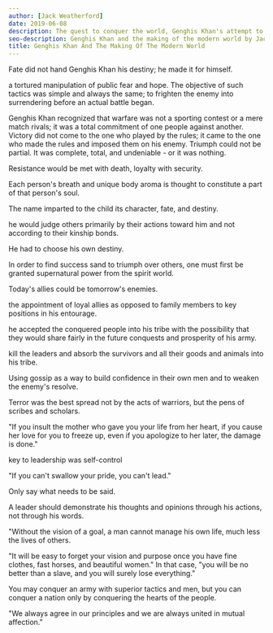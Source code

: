 ```yaml
---
author: [Jack Weatherford]
date: 2019-06-08
description: The quest to conquer the world, Genghis Khan's attempt to unify the world. After seeing many warring conflicts growing up, a boy decided to make a change. This book is about how a boy growing up as a hunter changed the world around him.
seo-description: Genghis Khan and the making of the modern world by Jack Weatherford notes.
title: Genghis Khan And The Making Of The Modern World
---
```


Fate did not hand Genghis Khan his destiny; he made it for himself.

a tortured manipulation of public fear and hope. The objective of such tactics was simple and always the same; to frighten the enemy into surrendering before an actual battle began.

Genghis Khan recognized that warfare was not a sporting contest or a mere match rivals; it was a total commitment of one people against another. Victory did not come to the one who played by the rules; it came to the one who made the rules and imposed them on his enemy. Triumph could not be partial. It was complete, total, and undeniable - or it was nothing.

Resistance would be met with death, loyalty with security.

Each person's breath and unique body aroma is thought to constitute a part of that person's soul.

The name imparted to the child its character, fate, and destiny.

he would judge others primarily by their actions toward him and not according to their kinship bonds.

He had to choose his own destiny.

In order to find success sand to triumph over others, one must first be granted supernatural power from the spirit world.

Today's allies could be tomorrow's enemies.

the appointment of loyal allies as opposed to family members to key positions in his entourage.

he accepted the conquered people into his tribe with the possibility that they would share fairly in the future conquests and prosperity of his army.

kill the leaders and absorb the survivors and all their goods and animals into his tribe.

Using gossip as a way to build confidence in their own men and to weaken the enemy's resolve.

Terror was the best spread not by the acts of warriors, but the pens of scribes and scholars.

"If you insult the mother who gave you your life from her heart, if you cause her love for you to freeze up, even if you apologize to her later, the damage is done."

key to leadership was self-control

"If you can't swallow your pride, you can't lead."

Only say what needs to be said.

A leader should demonstrate his thoughts and opinions through his actions, not through his words.

"Without the vision of a goal, a man cannot manage his own life, much less the lives of others.

"It will be easy to forget your vision and purpose once you have fine clothes, fast horses, and beautiful women." In that case, "you will be no better than a slave, and you will surely lose everything."

You may conquer an army with superior tactics and men, but you can conquer a nation only by conquering the hearts of the people.

"We always agree in our principles and we are always united in mutual affection."
